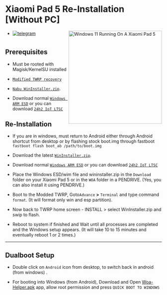 # Xiaomi Pad 5 Re-Installation [Without PC]
<img align="right" src="nabu.png" width="300" alt="Windows 11 Running On A Xiaomi Pad 5">

- [![telegram](https://img.shields.io/badge/chat-telegram-brightgreen.svg?logo=telegram&style=flat-square)](https://t.me/WinInstaller)
#

## Prerequisites
- Must be rooted with Magisk/KernelSU installed
- [`Modified TWRP recovery`](https://github.com/Kumar-Jy/Windows-in-NABU-Without-PC/releases/tag/Modded-TWRP-Recovery)
  
- [`Nabu WinInstaller.zip`](https://github.com/Kumar-Jy/Windows-in-NABU-Without-PC/releases/tag/Nabu-WinInstaller).

- Download normal [`Windows ARM ESD`](https://arkt-7.github.io/woawin/) or you can download [`24h2 IoT LTSC`](https://drive.google.com/file/d/1WvTUIldcmffprJ2ZrdrLjlKqlz_vSlYa/view?usp=drivesdk)

  

## Re-Installation
- If you are in windows, must return to Android either through Android shortcut from desktop or by flashing stock boot.img through fastboot `fastboot flash boot_ab /path/to/boot.img`
- Download the latest [`WinInstaller.zip`](https://github.com/Kumar-Jy/Windows-in-NABU-Without-PC/releases/tag/Nabu-WinInstaller).
  
- Download normal [`Windows ARM ESD`](https://arkt-7.github.io/woawin/) or you can download [`24h2 IoT LTSC`](https://drive.google.com/file/d/1WvTUIldcmffprJ2ZrdrLjlKqlz_vSlYa/view?usp=drivesdk)

- Place the Windows ESD/wim file and wininstaller.zip in the `Download` folder on your Xiaomi Pad 5 or in the `WOA` folder in a PENDRIVE. (Yes, you can also install it using PENDRIVE.)
  
- Boot to the Modded TWRP, Goto`Advance` **>** `Terminal` and type command `format`. (It will format only win and esp partition).

- Now back to TWRP home screen - INSTALL > select WinInstaller.zip and swip to flash.
  
- Reboot to system if finished and Wait until all processes are completed and the Windows setup appears. (It will take 10 to 15 minutes and eventually reboot 1 or 2 times.)

---
 ## Dualboot Setup
 
- Double click on `Android` icon from desktop, to switch back in android (from windows) .

- For booting into Windows (from Android), Download and Open [Woa-Helper.apk](https://github.com/n00b69/woa-helper/releases/tag/APK) app, allow root permission and press `QUICK BOOT TO WINDOWS`
#
